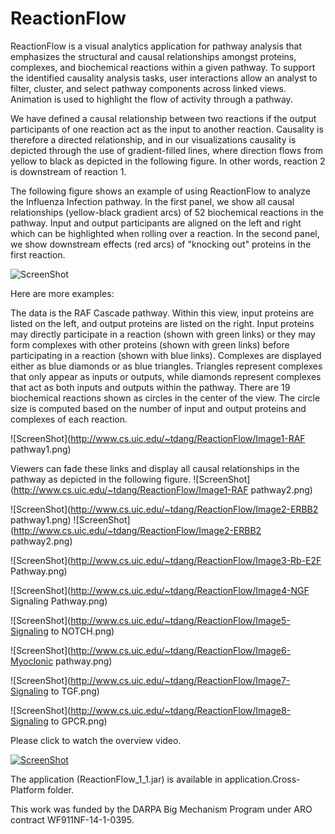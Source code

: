 ReactionFlow
=============
ReactionFlow is a visual analytics application for pathway analysis that emphasizes the structural and causal relationships amongst proteins, complexes, and biochemical reactions within a given pathway. To support the identified causality analysis tasks, user interactions allow an analyst to filter, cluster, and select pathway components across linked views. Animation is used to highlight the flow of activity through a pathway. 

We have defined a causal relationship between two reactions if the output participants of one reaction act as the input to another reaction. Causality is therefore a directed relationship, and in our visualizations causality is depicted through the use of gradient-filled lines, where direction flows from yellow to black as depicted in the following figure. In other words, reaction 2 is downstream of reaction 1.

The following figure shows an example of using ReactionFlow to analyze the Influenza Infection pathway. In the first panel, we show all causal relationships (yellow-black gradient arcs) of 52 biochemical reactions in the pathway. Input and output participants are aligned on the left and right which can be highlighted when rolling over a reaction. In the second panel, we show downstream effects (red arcs) of "knocking out" proteins in the first reaction.

![ScreenShot](http://www.cs.uic.edu/~tdang/ReactionFlow/TearserImage.png)

Here are more examples:

The data is the RAF Cascade pathway. Within this view, input proteins are listed on the left, and output proteins are listed on the right. Input proteins may directly participate in a reaction (shown with green links) or they may form complexes with other proteins (shown with green links) before participating in a reaction (shown with blue links). Complexes are displayed either as blue diamonds or as blue triangles. Triangles represent complexes that only appear as inputs or outputs, while diamonds represent complexes that act as both inputs and outputs within the pathway.  There are 19 biochemical reactions shown as circles in the center of the view. The circle size is computed based on the number of input and output proteins and complexes of each reaction.

![ScreenShot](http://www.cs.uic.edu/~tdang/ReactionFlow/Image1-RAF pathway1.png)

Viewers can fade these links and display all causal relationships in the pathway as depicted in the following figure.
![ScreenShot](http://www.cs.uic.edu/~tdang/ReactionFlow/Image1-RAF pathway2.png)

![ScreenShot](http://www.cs.uic.edu/~tdang/ReactionFlow/Image2-ERBB2 pathway1.png)
![ScreenShot](http://www.cs.uic.edu/~tdang/ReactionFlow/Image2-ERBB2 pathway2.png)

![ScreenShot](http://www.cs.uic.edu/~tdang/ReactionFlow/Image3-Rb-E2F Pathway.png)

![ScreenShot](http://www.cs.uic.edu/~tdang/ReactionFlow/Image4-NGF Signaling Pathway.png)

![ScreenShot](http://www.cs.uic.edu/~tdang/ReactionFlow/Image5-Signaling to NOTCH.png)

![ScreenShot](http://www.cs.uic.edu/~tdang/ReactionFlow/Image6-Myoclonic pathway.png)

![ScreenShot](http://www.cs.uic.edu/~tdang/ReactionFlow/Image7-Signaling to TGF.png)

![ScreenShot](http://www.cs.uic.edu/~tdang/ReactionFlow/Image8-Signaling to GPCR.png)


Please click to watch the overview video.

[![ScreenShot](http://www.cs.uic.edu/~tdang/ReactionFlow/TeaserVideo.png)](http://www.cs.uic.edu/~tdang/ReactionFlow/video.mp4)

The application (ReactionFlow_1_1.jar) is available in application.Cross-Platform folder.

This work was funded by the DARPA Big Mechanism Program under ARO contract WF911NF-14-1-0395.
